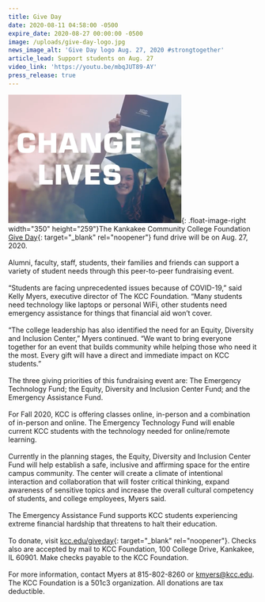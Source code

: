 ```yaml
---
title: Give Day
date: 2020-08-11 04:58:00 -0500
expire_date: 2020-08-27 00:00:00 -0500
image: /uploads/give-day-logo.jpg
news_image_alt: 'Give Day logo Aug. 27, 2020 #strongtogether'
article_lead: Support students on Aug. 27
video_link: 'https://youtu.be/mbqJUT89-AY'
press_release: true
---
```


![](/uploads/change-lives---sm.png){: .float-image-right width="350" height="259"}The Kankakee Community College Foundation [Give Day](http://www.kcc.edu/giveday){: target="_blank" rel="noopener"} fund drive will be on Aug. 27, 2020.<br><br>Alumni, faculty, staff, students, their families and friends can support a variety of student needs through this peer-to-peer fundraising event.&nbsp;<br><br>“Students are facing unprecedented issues because of COVID-19,” said Kelly Myers, executive director of The KCC Foundation. “Many students need technology like laptops or personal WiFi, other students need emergency assistance for things that financial aid won’t cover.&nbsp;<br><br>“The college leadership has also identified the need for an Equity, Diversity and Inclusion Center,” Myers continued. “We want to bring everyone together for an event that builds community while helping those who need it the most. Every gift will have a direct and immediate impact on KCC students.”<br><br>The three giving priorities of this fundraising event are: The Emergency Technology Fund; the Equity, Diversity and Inclusion Center Fund; and the Emergency Assistance Fund.<br><br>For Fall 2020, KCC is offering classes online, in-person and a combination of in-person and online. The Emergency Technology Fund will enable current KCC students with the technology needed for online/remote learning.&nbsp;<br><br>Currently in the planning stages, the Equity, Diversity and Inclusion Center Fund will help establish a safe, inclusive and affirming space for the entire campus community. The center will create a climate of intentional interaction and collaboration that will foster critical thinking, expand awareness of sensitive topics and increase the overall cultural competency of students, and college employees, Myers said.<br><br>The Emergency Assistance Fund supports KCC students experiencing extreme financial hardship that threatens to halt their education.<br><br>To donate, visit [kcc.edu/giveday](https://www.kcc.edu/giveday){: target="_blank" rel="noopener"}. Checks also are accepted by mail to KCC Foundation, 100 College Drive, Kankakee, IL 60901. Make checks payable to the KCC Foundation.&nbsp;<br><br>For more information, contact Myers at 815-802-8260 or [kmyers@kcc.edu](mailto:kmyers@kcc.edu). The KCC Foundation is a 501c3 organization. All donations are tax deductible.<br>&nbsp;